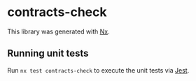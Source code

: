 # contracts-check

This library was generated with [Nx](https://nx.dev).

## Running unit tests

Run `nx test contracts-check` to execute the unit tests via [Jest](https://jestjs.io).
